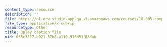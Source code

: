 ```yaml
---
content_type: resource
description: ''
file: https://ol-ocw-studio-app-qa.s3.amazonaws.com/courses/18-085-computational-science-and-engineering-i-fall-2008/055c3317b92157b8a110916d51f83dab_fR_pGtAWHpY.vtt
file_type: application/x-subrip
resourcetype: Other
title: 3play caption file
uid: 055c3317-b921-57b8-a110-916d51f83dab
---
```

